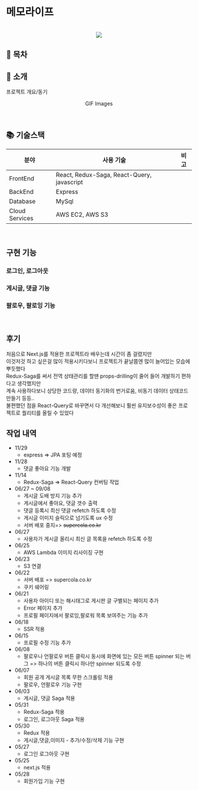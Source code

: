 # 메모라이프

<p align="center">
  <br>
  <img src="./images/common/logo-sample.jpeg">
  <br>
</p>

## 📒 목차

## 🔖 소개

<p align="justify">
프로젝트 개요/동기
</p>

<p align="center">
GIF Images
</p>

<br>

## 📚 기술스택

| 분야           | 사용 기술                                      | 비고 |
| -------------- |--------------------------------------------| ---- |
| FrontEnd       | React, Redux-Saga, React-Query, javascript |
| BackEnd        | Express                                    |
| Database       | MySql                                      |
| Cloud Services | AWS EC2, AWS S3                            |

<br>

## 구현 기능

### 로그인, 로그아웃
### 게시글, 댓글 기능
### 팔로우, 팔로잉 기능

<br>

## 후기
처음으로 Next.js를 적용한 프로젝트라 배우는데 시간이 좀 걸렸지만 <br>
이것저것 하고 싶은걸 많이 적용시키다보니 프로젝트가 끝날쯤엔 많이 늘어있는 모습에 뿌듯했다<br>
Redux-Saga를 써서 전역 상태관리를 할땐 props-drilling이 줄어 들어 개발하기 편하다고 생각했지만 <br>
계속 사용하다보니 상당한 코드량, 데이터 동기화의 번거로움, 비동기 데이터 상태코드 만들기 등등.. <br>
불편했던 점을 React-Query로 바꾸면서 다 개선해보니 훨씬 유지보수성이 좋은 프로젝트로 퀄리티를 올릴 수 있었다 <br>

## 작업 내역
* 11/29
  * express => JPA 포팅 예정
* 11/28
  * 댓글 좋아요 기능 개발
* 11/14
  * Redux-Saga => React-Query 컨버팅 작업
* 06/27 ~ 09/08
  * 게시글 도배 방지 기능 추가
  * 게시글에서 좋아요, 댓글 갯수 출력
  * 댓글 등록시 최신 댓글 refetch 하도록 수정
  * 게시글 이미지 슬릭으로 넘기도록 ux 수정
  * 서버 배포 중지=> ~~supercola.co.kr~~
* 06/27
  * 사용자가 게시글 올리시 최신 글 목록을 refetch 하도록 수정
* 06/25
  * AWS Lambda 이미지 리사이징 구현
* 06/23
  * S3 연결
* 06/22
  * 서버 배포 => supercola.co.kr
  * 쿠키 쉐어링
* 06/21
  * 사용자 아이디 또는 해시태그로 게시판 글 구별되는 페이지 추가
  * Error 페이지 추가
  * 프로필 페이지에서 팔로잉,팔로워 목록 보여주는 기능 추가
* 06/18
  * SSR 적용
* 06/15
  * 프로필 수정 기능 추가
* 06/08
  * 팔로우나 언팔로우 버튼 클릭시 동시에 화면에 있는 모든 버튼 spinner 되는 버그 => 하나의 버튼 클릭시 하나만 spinner 되도록 수정
* 06/07
  * 회원 공개 게시글 목록 무한 스크롤링 적용
  * 팔로우, 언팔로우 기능 구현
* 06/03
  * 게시글, 댓글 Saga 적용
* 05/31
  * Redux-Saga 적용
  * 로그인, 로그아웃 Saga 적용
* 05/30
  * Redux 적용
  * 게시글,댓글,이미지 - 추가/수정/삭제 기능 구현
* 05/27
  * 로그인 로그아웃 구현
* 05/25
  * next.js 적용
* 05/28
  * 회원가입 기능 구현

<!-- Stack Icon Refernces -->

[js]: /images/stack/javascript.svg
[ts]: /images/stack/typescript.svg
[react]: /images/stack/react.svg
[node]: /images/stack/node.svg
